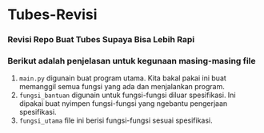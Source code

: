 # Tubes-Revisi
### Revisi Repo Buat Tubes Supaya Bisa Lebih Rapi

### Berikut adalah penjelasan untuk kegunaan masing-masing file

1. ```main.py``` digunain buat program utama. Kita bakal pakai ini buat memanggil semua fungsi yang ada dan menjalankan program.
2. ```fungsi_bantuan``` digunain untuk fungsi-fungsi diluar spesifikasi. Ini dipakai buat nyimpen fungsi-fungsi yang ngebantu pengerjaan spesifikasi.
3. ```fungsi_utama``` file ini berisi fungsi-fungsi sesuai spesifikasi.
